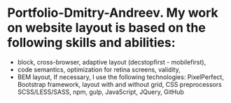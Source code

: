 # Portfolio-Dmitry-Andreev. My work on website layout is based on the following skills and abilities:
- block, cross-browser, adaptive layout (decstopfirst - mobilefirst),
- code semantics, optimization for retina screens, validity,
- BEM layout,
If necessary, I use the following technologies: PixelPerfect, Bootstrap framework, layout with and without grid, CSS preprocessors SCSS/LESS/SASS, npm, gulp, JavaScript, JQuery, GitHub

